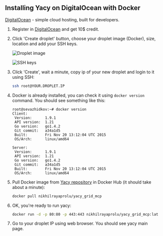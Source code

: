 ## Installing Yacy on DigitalOcean with Docker

[DigitalOcean](https://www.digitalocean.com) - simple cloud hosting, built for developers.

1. Register in [DigitalOcean](https://www.digitalocean.com) and get 10$ credit.

2. Click 'Create droplet' button, choose your droplet image (Docker), size, location and add your SSH keys.

   ![Droplet image](http://i.imgur.com/wXXvg7W.png)

   ![SSH keys](http://i.imgur.com/egW1HsV.png)

3. Click 'Create', wait a minute, copy ip of your new droplet and login to it using SSH: 
   ```bash
   ssh root@YOUR.DROPLET.IP
   ```

4. Docker is already installed, you can check it using ```docker version``` command. You should see something like this:
   ```
   root@sevazhidkov:~# docker version
   Client:
    Version:      1.9.1
    API version:  1.21
    Go version:   go1.4.2
    Git commit:   a34a1d5
    Built:        Fri Nov 20 13:12:04 UTC 2015
    OS/Arch:      linux/amd64
   
   Server:
    Version:      1.9.1
    API version:  1.21
    Go version:   go1.4.2
    Git commit:   a34a1d5
    Built:        Fri Nov 20 13:12:04 UTC 2015
    OS/Arch:      linux/amd64
   ```
5. Pull Docker image from [Yacy repository](https://hub.docker.com/r/nikhilrayaprolu/yacy_grid_mcp/) in Docker Hub (it should take about a minute):
   ```bash
   docker pull nikhilrayaprolu/yacy_grid_mcp
   ```

6. OK, you're ready to run yacy:
   ```bash
   docker run -d -p 80:80 -p 443:443 nikhilrayaprolu/yacy_grid_mcp:latest
   ```

7. Go to your droplet IP using web browser. You should see yacy main page.
